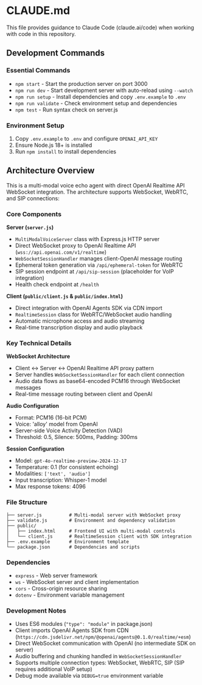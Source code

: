 # CLAUDE.md

This file provides guidance to Claude Code (claude.ai/code) when working with code in this repository.

## Development Commands

### Essential Commands
- `npm start` - Start the production server on port 3000
- `npm run dev` - Start development server with auto-reload using `--watch`
- `npm run setup` - Install dependencies and copy `.env.example` to `.env`
- `npm run validate` - Check environment setup and dependencies
- `npm test` - Run syntax check on server.js

### Environment Setup
1. Copy `.env.example` to `.env` and configure `OPENAI_API_KEY`
2. Ensure Node.js 18+ is installed
3. Run `npm install` to install dependencies

## Architecture Overview

This is a multi-modal voice echo agent with direct OpenAI Realtime API WebSocket integration. The architecture supports WebSocket, WebRTC, and SIP connections:

### Core Components

**Server (`server.js`)**
- `MultiModalVoiceServer` class with Express.js HTTP server
- Direct WebSocket proxy to OpenAI Realtime API (`wss://api.openai.com/v1/realtime`)
- `WebSocketSessionHandler` manages client-OpenAI message routing
- Ephemeral token generation via `/api/ephemeral-token` for WebRTC
- SIP session endpoint at `/api/sip-session` (placeholder for VoIP integration)
- Health check endpoint at `/health`

**Client (`public/client.js` & `public/index.html`)**
- Direct integration with OpenAI Agents SDK via CDN import
- `RealtimeSession` class for WebRTC/WebSocket audio handling
- Automatic microphone access and audio streaming
- Real-time transcription display and audio playback

### Key Technical Details

**WebSocket Architecture**
- Client ↔ Server ↔ OpenAI Realtime API proxy pattern
- Server handles `WebSocketSessionHandler` for each client connection
- Audio data flows as base64-encoded PCM16 through WebSocket messages
- Real-time message routing between client and OpenAI

**Audio Configuration**
- Format: PCM16 (16-bit PCM)
- Voice: 'alloy' model from OpenAI
- Server-side Voice Activity Detection (VAD)
- Threshold: 0.5, Silence: 500ms, Padding: 300ms

**Session Configuration**
- Model: `gpt-4o-realtime-preview-2024-12-17`
- Temperature: 0.1 (for consistent echoing)
- Modalities: `['text', 'audio']`
- Input transcription: Whisper-1 model
- Max response tokens: 4096

### File Structure
```
├── server.js          # Multi-modal server with WebSocket proxy
├── validate.js        # Environment and dependency validation
├── public/
│   ├── index.html     # Frontend UI with multi-modal controls
│   └── client.js      # RealtimeSession client with SDK integration
├── .env.example       # Environment template
└── package.json       # Dependencies and scripts
```

### Dependencies
- `express` - Web server framework
- `ws` - WebSocket server and client implementation
- `cors` - Cross-origin resource sharing
- `dotenv` - Environment variable management

### Development Notes
- Uses ES6 modules (`"type": "module"` in package.json)
- Client imports OpenAI Agents SDK from CDN (`https://cdn.jsdelivr.net/npm/@openai/agents@0.1.0/realtime/+esm`)
- Direct WebSocket communication with OpenAI (no intermediate SDK on server)
- Audio buffering and chunking handled in `WebSocketSessionHandler`
- Supports multiple connection types: WebSocket, WebRTC, SIP (SIP requires additional VoIP setup)
- Debug mode available via `DEBUG=true` environment variable